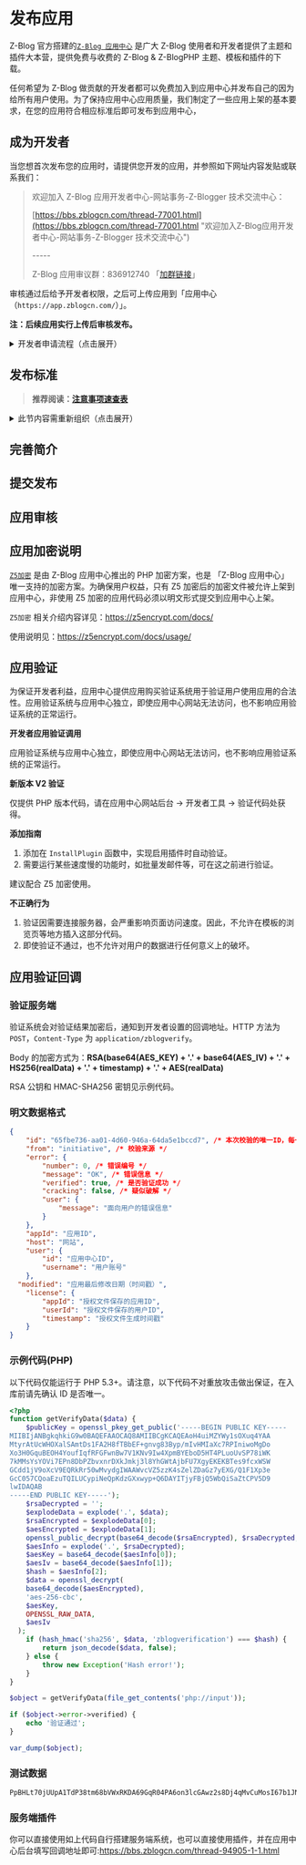 # 发布应用

Z-Blog 官方搭建的[`Z-Blog 应用中心`](https://app.zblogcn.com/) 是广大 Z-Blog 使用者和开发者提供了主题和插件大本营，提供免费与收费的 Z-Blog & Z-BlogPHP 主题、模板和插件的下载。

任何希望为 Z-Blog 做贡献的开发者都可以免费加入到应用中心并发布自己的因为给所有用户使用。为了保持应用中心应用质量，我们制定了一些应用上架的基本要求，在您的应用符合相应标准后即可发布到应用中心，

## 成为开发者

当您想首次发布您的应用时，请提供您开发的应用，并参照如下网址内容发贴或联系我们：

> 欢迎加入 Z-Blog 应用开发者中心-网站事务-Z-Blogger 技术交流中心：
>
> [https://bbs.zblogcn.com/thread-77001.html](https://bbs.zblogcn.com/thread-77001.html "欢迎加入Z-Blog应用开发者中心-网站事务-Z-Blogger 技术交流中心")
>
> \-----
>
> Z-Blog 应用审议群：836912740 「[加群链接](https://jq.qq.com/?_wv=1027&k=qmkm7HSQ "Z-Blog 应用审核群")」

审核通过后给予开发者权限，之后可上传应用到「应用中心（`https://app.zblogcn.com/`）」。

**注：后续应用实行上传后审核发布。**

<details>
<summary>开发者申请流程（点击展开）</summary>

> **Z-Blog 全新的应用中心，为众多开发者提供一个展示自己作品的平台。**

**注：此贴文本复制于「[成为开发者 - 发布应用 - Z-BlogPHP 文档](https://docs.zblogcn.com/php/#/books/dev-45-publish?id=%e6%88%90%e4%b8%ba%e5%bc%80%e5%8f%91%e8%80%85 "成为开发者 - 发布应用 - Z-BlogPHP 文档")」，不要直接编辑；**

### 前置要求

依据《中华人民共和国网络安全法》的要求，及为尽快通知到您，您必须：

1. 绑定手机号，以完成实名认证要求：https://uc.zblogcn.com/user/security/phone
2. 绑定微信号，以及时获取审核消息：https://uc.zblogcn.com/user/open/wechat_mp
3. 「可选」开启“两步验证”，https://uc.zblogcn.com/user/security/tfa/google

如果您需要销售收费应用，您必须向我们提供：

1. 提交您的身份证号，完成实名认证：https://uc.zblogcn.com/user/identity
2. 绑定您的支付宝，以获取收款：https://uc.zblogcn.com/user/open/alipay

### 申请流程

请在【[开发者中心-ZBlogger 技术交流中心](https://bbs.zblogcn.com/forum-125.html "开发者中心-ZBlogger 技术交流中心")】版块按以下要求发贴申请：

1. 为节省时间，请先参照「[注意事项速查表](books/dev-50-faq?id=注意事项速查表 "注意事项速查表")」进行自查；
2. 在「**你自己的网站**」内发布主题或插件，附截图、功能介绍等；
3. 「**在你的发布页面内**」以附件或网盘或「**Git 地址**」形式提供下载；「**不在要论坛发附件！！！**」
4. 网站本身如为 Z-Blog，须保留带链接的 Powerd By 声明；其他程序须在首页添加指向`www.zblogcn.com`的友情链接；
5. 网站自身定位或其他原因不适合发布应用的，直接用「Z-Blog + 二级域名」现搭一个也很合理吧；
6. 如果发布的应用为主题，则主题内也应正确标识 Z-Blog 版权；「`Powered By {$zblogphphtml}`」
7. 在论坛发申请贴，贴子内附上发布页的链接；「**不在要论坛发附件！！！**」
8. 不得重复发申请贴；
9. 如果你没看过「[站内发文规范（申请开发者也先看这里）-网站事务-ZBlogger 技术交流中心](https://bbs.zblogcn.com/thread-102989.html "站内发文规范（申请开发者也先看这里）-网站事务-ZBlogger 技术交流中心")」也请先看一遍；
10. 加 QQ 群，积极询问进度；**「群号： 836912740 」**
11. 准开发者需要有很多的耐心(不停的修改)，可能还需要较强的心理素质(否则有可能会被喷走)；

注：「应用发布」版块是独立于开发者申请的，可以发，也可以传附件，但是不能用于申请开发者；

### 发贴格式示意

标题格式：

> `申请开发者「appID」「plugin | theme」`

↑ 方引号比较好看，当然`[]`或`【】`也可以；

正文示例：

> 应用名称：XXXX
>
> 发布地址：https://blog.zblogcn.com/?id=1022
>
> 应用简介：功能描述什么的，尽量简短，更详细的放在你的发布页内；
>
> \<!-- 不需要配图，不然回贴给意见会很麻烦 --\>

### 审议 QQ 群

群号：836912740

### 其他
Z-BlogPHP 官方文档：https://docs.zblogcn.com/php/#/

注意事项速查表：https://docs.zblogcn.com/php/#/books/dev-50-faq  ←← 高优先级

[开发者准入规范讨论贴-网站事务-ZBlogger 技术交流中心](https://bbs.zblogcn.com/thread-103787.html "开发者准入规范讨论贴-网站事务-ZBlogger 技术交流中心")  ←← 优先级较低

</details>

## 发布标准

> **推荐阅读：[注意事项速查表](books/dev-50-faq?id=%e6%b3%a8%e6%84%8f%e4%ba%8b%e9%a1%b9%e9%80%9f%e6%9f%a5%e8%a1%a8 "常见问题")**

<details>
<summary>此节内容需重新组织（点击展开）</summary>

### A.通用
1. 开启 debug 模式后不得报错
2. 不得含有木马等有害代码
3. 不得含有任何被加密的 PHP(含 Z5 加密），只能由应用中心服务器端加密
4. PHP 文件应保存为 UTF-8 no BOM 编码；
5. 不得有安全漏洞（包括 SQL 注入、跨站脚本攻击、跨站请求伪造等）
6. 不得引用外站资源（尤其是小站资源）
7. 自动审核内容里不得有黄色提示（使用较老旧版本的 js 等）
8. 不得以免费为饵跳过“应用中心支付系统”搞“内置收费”（微博、微信、支付宝等支付社交系统或其它功能 API 必须要收费除外）
9. 不得有免费或低价诱导后续高消费或是明显高于市场定价等不良意图或是违反公序良俗
10. 不得修改保存系统源码或是系统默认语言包

### B.主题
1. 主题里没有 zblog 版权
2. 自动审核后的截图，出现错位等不正常的
3. 标题等长度过长不会导致变形
4. 摘要的空格被移除的
5. ul,ol,li,blockquote 等 Html 元素样式错误的
6. 需要提供配置的地方没的可配置的页面
7. 评论层级不对

### C.插件
1. 数据库表和 Class 没有使用 zbp 的标准数据库创建操作规范的
2. 数据库操作没有使用链式对象等系统自带操作而使用自行拼接 sql 代码的
3. 在应该用$zbp→CheckRights 判断权限的地方用最简单的 $zbp→User→Level 去判断的

### D.上传后的应用发布内容
1. 缺少前台展示截图（如有前台展示的话）
2. 缺少后台截图（如有后台配置的话）
3. 缺少基本的（或详细）使用说明和功能介绍

### E.禁止条款
1. 禁止抄袭复制有版权保护的主题模板
2. 禁止多次提交无意义的应用去刷新排行

</details>

## 完善简介

## 提交发布

## 应用审核

## 应用加密说明
[`Z5加密`](https://z5encrypt.com/) 是由 Z-Blog 应用中心推出的 PHP 加密方案，也是 「Z-Blog 应用中心」 唯一支持的加密方案。为确保用户权益，只有 Z5 加密后的加密文件被允许上架到应用中心，非使用 Z5 加密的应用代码必须以明文形式提交到应用中心上架。

`Z5加密` 相关介绍内容详见：https://z5encrypt.com/docs/

使用说明见：https://z5encrypt.com/docs/usage/

## 应用验证
为保证开发者利益，应用中心提供应用购买验证系统用于验证用户使用应用的合法性。应用验证系统与应用中心独立，即使应用中心网站无法访问，也不影响应用验证系统的正常运行。

**开发者应用验证调用**

应用验证系统与应用中心独立，即使应用中心网站无法访问，也不影响应用验证系统的正常运行。

**新版本 V2 验证**

仅提供 PHP 版本代码，请在应用中心网站后台 → 开发者工具 → 验证代码处获得。

**添加指南**
1. 添加在 `InstallPlugin` 函数中，实现启用插件时自动验证。
2. 需要运行某些速度慢的功能时，如批量发邮件等，可在这之前进行验证。

建议配合 Z5 加密使用。

**不正确行为**
1. 验证因需要连接服务器，会严重影响页面访问速度。因此，不允许在模板的浏览页等地方插入这部分代码。
2. 即使验证不通过，也不允许对用户的数据进行任何意义上的破坏。

## 应用验证回调

### 验证服务端
验证系统会对验证结果加密后，通知到开发者设置的回调地址。HTTP 方法为 `POST`，`Content-Type` 为 `application/zblogverify`。

Body 的加密方式为：**RSA(base64(AES_KEY) + '.' + base64(AES_IV) + '.' + HS256(realData) + '.' + timestamp) + '.' + AES(realData)**

RSA 公钥和 HMAC-SHA256 密钥见示例代码。

### 明文数据格式
```json
{
	"id": "65fbe736-aa01-4d60-946a-64da5e1bccd7", /* 本次校验的唯一ID，每一次校验返回值都不同 */
	"from": "initiative", /* 校验来源 */
	"error": {
		"number": 0, /* 错误编号 */
		"message": "OK", /* 错误信息 */
		"verified": true, /* 是否验证成功 */
		"cracking": false, /* 疑似破解 */
		"user": {
			"message": "面向用户的错误信息"
		}
	},
	"appId": "应用ID",
	"host": "网站",
	"user": {
		"id": "应用中心ID",
		"username": "用户账号"
	},
  "modified": "应用最后修改日期（时间戳）",
	"license": {
		"appId": "授权文件保存的应用ID",
		"userId": "授权文件保存的用户ID",
		"timestamp": "授权文件生成时间戳"
	}
}
```

### 示例代码(PHP)
以下代码仅能运行于 PHP 5.3+。请注意，以下代码不对重放攻击做出保证，在入库前请先确认 ID 是否唯一。
```php
<?php
function getVerifyData($data) {
	$publicKey = openssl_pkey_get_public('-----BEGIN PUBLIC KEY-----
MIIBIjANBgkqhkiG9w0BAQEFAAOCAQ8AMIIBCgKCAQEAoH4uiMZYWy1sOXuq4YAA
MtyrAtUcWHOXalSAmtDs1FA2H8fTBbEF+gnvg83Byp/mIvHMIaXc7RPIniwoMgDo
Xo3H0GquBEOH4YoufIqfRFGFwnBw7V1KNv9Iw4XpmBYEboD5HT4PLuoUvSP78iWK
7kMMsYsYOVi7EPn8DbPZbvxnrDXkJmkj3l8YhGWtAjbFU7XgyEKEKBTes9fcxWSW
GCdd1jV9oXcV9EQRkRr50wMvydgIWAAWvcVZ5zzK4sZelZDaGz7yEXG/Q1F1Xp3e
GcC057CQoaEzuTQILUCypiNeQpKdzGXxwyp+Q6DAYITjyFBjQ5WbQiSaZtCPV5D9
lwIDAQAB
-----END PUBLIC KEY-----');
	$rsaDecrypted = '';
	$explodeData = explode('.', $data);
	$rsaEncrypted = $explodeData[0];
	$aesEncrypted = $explodeData[1];
	openssl_public_decrypt(base64_decode($rsaEncrypted), $rsaDecrypted, $publicKey);
	$aesInfo = explode('.', $rsaDecrypted);
	$aesKey = base64_decode($aesInfo[0]);
	$aesIv = base64_decode($aesInfo[1]);
	$hash = $aesInfo[2];
	$data = openssl_decrypt(
    base64_decode($aesEncrypted),
    'aes-256-cbc',
    $aesKey,
    OPENSSL_RAW_DATA,
    $aesIv
  );
	if (hash_hmac('sha256', $data, 'zblogverification') === $hash) {
		return json_decode($data, false);
	} else {
		throw new Exception('Hash error!');
	}
}

$object = getVerifyData(file_get_contents('php://input'));

if ($object->error->verified) {
	echo '验证通过';
}

var_dump($object);
```

### 测试数据

```bash
PpBHLt70jUUpA1TdP38tm68bVWxRKDA69GqR04PA6on3lcGAwz2s8Dj4qMvCuMosI67b1JNFVELfMmxt1RfKQsSS2vLtIVdblDbmZCBptNd5IYNx2qFZFQQ5Hju3bhwR9VDW8fcy63bEOpWVYxAEhQXT3ztaLZn63gJhpDemA06Emxv6VJgxfe9uLTX31FCDfg6yd
```

### 服务端插件
你可以直接使用如上代码自行搭建服务端系统，也可以直接使用插件，并在应用中心后台填写回调地址即可:https://bbs.zblogcn.com/thread-94905-1-1.html
